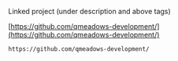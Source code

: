 
Linked project (under description and above tags)

[https://github.com/qmeadows-development/](https://github.com/qmeadows-development/)

```
https://github.com/qmeadows-development/
```
